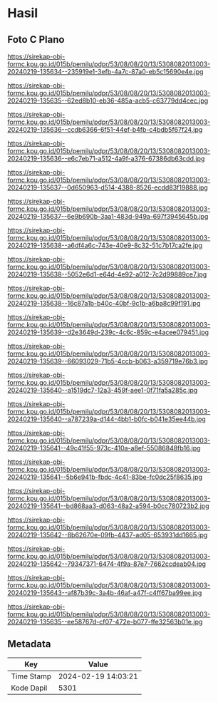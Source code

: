 # Hasil

## Foto C Plano

https://sirekap-obj-formc.kpu.go.id/015b/pemilu/pdpr/53/08/08/20/13/5308082013003-20240219-135634--235919e1-3efb-4a7c-87a0-eb5c15690e4e.jpg

https://sirekap-obj-formc.kpu.go.id/015b/pemilu/pdpr/53/08/08/20/13/5308082013003-20240219-135635--62ed8b10-eb36-485a-acb5-c63779dd4cec.jpg

https://sirekap-obj-formc.kpu.go.id/015b/pemilu/pdpr/53/08/08/20/13/5308082013003-20240219-135636--ccdb6366-6f51-44ef-b4fb-c4bdb5f67f24.jpg

https://sirekap-obj-formc.kpu.go.id/015b/pemilu/pdpr/53/08/08/20/13/5308082013003-20240219-135636--e6c7eb71-a512-4a9f-a376-67386db63cdd.jpg

https://sirekap-obj-formc.kpu.go.id/015b/pemilu/pdpr/53/08/08/20/13/5308082013003-20240219-135637--0d650963-d514-4388-8526-ecdd83f19888.jpg

https://sirekap-obj-formc.kpu.go.id/015b/pemilu/pdpr/53/08/08/20/13/5308082013003-20240219-135637--6e9b690b-3aa1-483d-949a-697f3945645b.jpg

https://sirekap-obj-formc.kpu.go.id/015b/pemilu/pdpr/53/08/08/20/13/5308082013003-20240219-135638--a6df4a6c-743e-40e9-8c32-51c7b17ca2fe.jpg

https://sirekap-obj-formc.kpu.go.id/015b/pemilu/pdpr/53/08/08/20/13/5308082013003-20240219-135638--5052e6d1-e64d-4e92-a012-7c2d99889ce7.jpg

https://sirekap-obj-formc.kpu.go.id/015b/pemilu/pdpr/53/08/08/20/13/5308082013003-20240219-135638--16c87a1b-b40c-40bf-9c1b-a6ba8c99f191.jpg

https://sirekap-obj-formc.kpu.go.id/015b/pemilu/pdpr/53/08/08/20/13/5308082013003-20240219-135639--d2e3649d-239c-4c6c-859c-e4acee079451.jpg

https://sirekap-obj-formc.kpu.go.id/015b/pemilu/pdpr/53/08/08/20/13/5308082013003-20240219-135639--66093029-71b5-4ccb-b063-a359719e76b3.jpg

https://sirekap-obj-formc.kpu.go.id/015b/pemilu/pdpr/53/08/08/20/13/5308082013003-20240219-135640--a1519dc7-12a3-459f-aee1-0f71fa5a285c.jpg

https://sirekap-obj-formc.kpu.go.id/015b/pemilu/pdpr/53/08/08/20/13/5308082013003-20240219-135640--a787239a-d144-4bb1-b0fc-b041e35ee44b.jpg

https://sirekap-obj-formc.kpu.go.id/015b/pemilu/pdpr/53/08/08/20/13/5308082013003-20240219-135641--49c41f55-973c-410a-a8ef-55086848fb16.jpg

https://sirekap-obj-formc.kpu.go.id/015b/pemilu/pdpr/53/08/08/20/13/5308082013003-20240219-135641--5b6e941b-fbdc-4c41-83be-fc0dc25f8635.jpg

https://sirekap-obj-formc.kpu.go.id/015b/pemilu/pdpr/53/08/08/20/13/5308082013003-20240219-135641--bd868aa3-d063-48a2-a594-b0cc780723b2.jpg

https://sirekap-obj-formc.kpu.go.id/015b/pemilu/pdpr/53/08/08/20/13/5308082013003-20240219-135642--8b62670e-09fb-4437-ad05-653931dd1665.jpg

https://sirekap-obj-formc.kpu.go.id/015b/pemilu/pdpr/53/08/08/20/13/5308082013003-20240219-135642--79347371-6474-4f9a-87e7-7662ccdeab04.jpg

https://sirekap-obj-formc.kpu.go.id/015b/pemilu/pdpr/53/08/08/20/13/5308082013003-20240219-135643--af87b39c-3a4b-46af-a47f-c4ff67ba99ee.jpg

https://sirekap-obj-formc.kpu.go.id/015b/pemilu/pdpr/53/08/08/20/13/5308082013003-20240219-135635--ee58767d-cf07-472e-b077-ffe32563b01e.jpg


## Metadata

| Key        | Value               |
| ---------- | ------------------- |
| Time Stamp | 2024-02-19 14:03:21 |
| Kode Dapil | 5301                |




